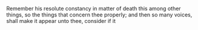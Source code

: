 Remember his resolute constancy in matter of death this among other things, so the things that concern thee properly; and then so many voices, shall make it appear unto thee, consider if it
